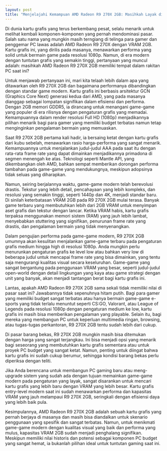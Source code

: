 ```yaml
---
layout: post
title: "Menjelajahi Kemampuan AMD Radeon R9 270X 2GB: Masihkah Layak di Era Modern?"
---
```


Di dunia kartu grafis yang terus berkembang pesat, selalu menarik untuk melihat kembali komponen-komponen yang pernah mendominasi pasar. Salah satu nama yang mungkin masih terngiang di telinga para gamer dan penggemar PC lawas adalah AMD Radeon R9 270X dengan VRAM 2GB. Kartu grafis ini, yang dirilis pada masanya, menawarkan performa yang solid untuk bermain game pada resolusi 1080p. Namun, di era modern dengan tuntutan grafis yang semakin tinggi, pertanyaan yang muncul adalah: masihkah AMD Radeon R9 270X 2GB memiliki tempat dalam rakitan PC saat ini?

Untuk menjawab pertanyaan ini, mari kita telaah lebih dalam apa yang ditawarkan oleh R9 270X 2GB dan bagaimana performanya dibandingkan dengan standar game modern. Kartu grafis ini berbasis arsitektur GCN (Graphics Core Next) generasi kedua dari AMD, yang pada masanya dianggap sebagai lompatan signifikan dalam efisiensi dan performa. Dengan 2GB memori GDDR5, ia dirancang untuk menangani game-game yang populer di era rilisnya dengan pengaturan grafis yang memadai. Kemampuannya dalam render resolusi Full HD (1080p) menjadikannya pilihan menarik bagi para gamer yang memiliki budget terbatas namun tetap menginginkan pengalaman bermain yang memuaskan.

Saat R9 270X 2GB pertama kali hadir, ia bersaing ketat dengan kartu grafis dari kubu sebelah, menawarkan rasio harga-performa yang sangat menarik. Kemampuannya untuk menjalankan judul-judul AAA pada saat itu dengan rata-rata frame rate yang dapat dimainkan menjadikannya primadona di segmen menengah ke atas. Teknologi seperti Mantle API, yang dikembangkan oleh AMD, bahkan sempat memberikan dorongan performa tambahan pada game-game yang mendukungnya, meskipun adopsinya tidak seluas yang diharapkan.

Namun, seiring berjalannya waktu, game-game modern telah berevolusi drastis. Tekstur yang lebih detail, pencahayaan yang lebih kompleks, dan resolusi yang semakin tinggi, seperti 1440p dan 4K, menjadi standar baru. Di sinilah keterbatasan VRAM 2GB pada R9 270X 2GB mulai terasa. Banyak game terbaru yang membutuhkan lebih dari 2GB VRAM untuk menyimpan aset grafis dan tekstur dengan lancar. Ketika VRAM habis, kartu grafis terpaksa menggunakan memori sistem (RAM) yang jauh lebih lambat, menyebabkan stuttering yang signifikan, penurunan frame rate yang drastis, dan pengalaman bermain yang tidak menyenangkan.

Dalam pengujian performa pada game-game modern, R9 270X 2GB umumnya akan kesulitan menjalankan game-game terbaru pada pengaturan grafis medium hingga high di resolusi 1080p. Anda mungkin perlu menurunkan pengaturan grafis ke level low atau bahkan very low di beberapa judul untuk mencapai frame rate yang bisa dimainkan, yang tentu saja mengurangi kualitas visual secara keseluruhan. Game-game yang sangat bergantung pada penggunaan VRAM yang besar, seperti judul-judul open-world dengan detail lingkungan yang kaya atau game strategi dengan unit yang banyak, akan menjadi tantangan berat bagi kartu grafis ini.

Lantas, apakah AMD Radeon R9 270X 2GB sama sekali tidak memiliki nilai di pasar saat ini? Jawabannya tidak sepenuhnya hitam putih. Bagi para gamer yang memiliki budget sangat terbatas atau hanya bermain game-game e-sports yang tidak terlalu menuntut seperti CS:GO, Valorant, atau League of Legends pada resolusi 1080p dengan pengaturan medium ke low, kartu grafis ini masih bisa memberikan pengalaman yang playable. Selain itu, bagi mereka yang membangun PC untuk keperluan multimedia ringan, browsing, atau tugas-tugas perkantoran, R9 270X 2GB tentu sudah lebih dari cukup.

Di pasar barang bekas, R9 270X 2GB mungkin masih bisa ditemukan dengan harga yang sangat terjangkau. Ini bisa menjadi opsi yang menarik bagi seseorang yang membutuhkan kartu grafis sementara atau untuk proyek PC budget yang sangat ketat. Namun, penting untuk diingat bahwa kartu grafis ini sudah cukup berumur, sehingga kondisi barang bekas perlu diperiksa dengan teliti.

Jika Anda berencana untuk membangun PC gaming baru atau meng-upgrade sistem yang sudah ada dengan tujuan memainkan game-game modern pada pengaturan yang layak, sangat disarankan untuk mencari kartu grafis yang lebih baru dengan VRAM yang lebih besar. Kartu grafis entry-level modern saat ini sudah menawarkan performa dan kapasitas VRAM yang jauh melampaui R9 270X 2GB, seringkali dengan efisiensi daya yang lebih baik pula.

Kesimpulannya, AMD Radeon R9 270X 2GB adalah sebuah kartu grafis yang pernah berjaya di masanya dan masih bisa diandalkan untuk skenario penggunaan yang spesifik dan sangat terbatas. Namun, untuk menikmati game-game modern dengan kualitas visual yang baik dan performa yang mulus, kapasitas VRAM 2GB sudah menjadi penghalang signifikan. Meskipun memiliki nilai historis dan potensi sebagai komponen PC budget yang sangat hemat, ia bukanlah pilihan ideal untuk tuntutan gaming saat ini.
